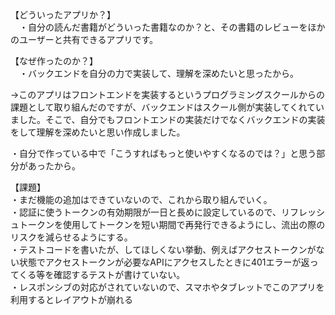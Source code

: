 【どういったアプリか？】<br/>
　・自分の読んだ書籍がどういった書籍なのか？と、その書籍のレビューをほかのユーザーと共有できるアプリです。

【なぜ作ったのか？】<br/>
　・バックエンドを自分の力で実装して、理解を深めたいと思ったから。<br/>

 <p>→このアプリはフロントエンドを実装するというプログラミングスクールからの課題として取り組んだのですが、バックエンドはスクール側が実装してくれていました。そこで、自分でもフロントエンドの実装だけでなくバックエンドの実装をして理解を深めたいと思い作成しました。</p>

・自分で作っている中で「こうすればもっと使いやすくなるのでは？」と思う部分があったから。

【課題】<br/>
・まだ機能の追加はできていないので、これから取り組んでいく。<br/>
・認証に使うトークンの有効期限が一日と長めに設定しているので、リフレッシュトークンを使用してトークンを短い期間で再発行できるようにし、流出の際のリスクを減らせるようにする。<br/>
・テストコードを書いたが、してほしくない挙動、例えばアクセストークンがない状態でアクセストークンが必要なAPIにアクセスしたときに401エラーが返ってくる等を確認するテストが書けていない。<br/>
・レスポンシブの対応がされていないので、スマホやタブレットでこのアプリを利用するとレイアウトが崩れる
